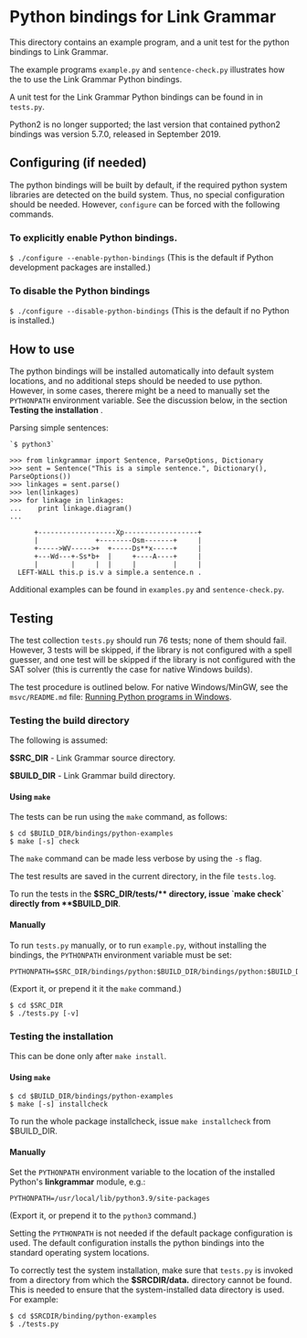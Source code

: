 Python bindings for Link Grammar
================================
This directory contains an example program, and a unit test for the
python bindings to Link Grammar.

The example programs `example.py` and `sentence-check.py` illustrates
how the to use the Link Grammar Python bindings.

A unit test for the Link Grammar Python bindings can be found in
in `tests.py`.

Python2 is no longer supported; the last version that contained python2
bindings was version 5.7.0, released in September 2019.

Configuring (if needed)
-----------------------
The python bindings will be built by default, if the required python
system libraries are detected on the build system.  Thus, no special
configuration should be needed. However, `configure` can be forced with
the following commands.

### To explicitly enable Python bindings.
   `$ ./configure --enable-python-bindings`
(This is the default if Python development packages are installed.)

### To disable the Python bindings
   `$ ./configure --disable-python-bindings`
(This is the default if no Python is installed.)

How to use
----------
The python bindings will be installed automatically into default system
locations, and no additional steps should be needed to use python.
However, in some cases, therere might be a need to manually set the
`PYTHONPATH` environment variable.  See the discussion below, in
the section **Testing the installation** .

Parsing simple sentences:

```
`$ python3`

>>> from linkgrammar import Sentence, ParseOptions, Dictionary
>>> sent = Sentence("This is a simple sentence.", Dictionary(), ParseOptions())
>>> linkages = sent.parse()
>>> len(linkages)
>>> for linkage in linkages:
...    print linkage.diagram()
...
```
```
      +-------------------Xp------------------+
      |              +--------Osm-------+     |
      +----->WV----->+  +-----Ds**x-----+     |
      +---Wd---+-Ss*b+  |     +----A----+     |
      |        |     |  |     |         |     |
  LEFT-WALL this.p is.v a simple.a sentence.n .
```
Additional examples can be found in `examples.py` and `sentence-check.py`.

Testing
-------
The test collection `tests.py` should run 76 tests; none of them should
fail.  However, 3 tests will be skipped, if the library is not configured
with a spell guesser, and one test will be skipped if the library is not
configured with the SAT solver (this is currently the case for native
Windows builds).

The test procedure is outlined below.  For native Windows/MinGW, see
the `msvc/README.md` file:
[Running Python programs in Windows](/msvc/README.md#running-python-programs).

### Testing the build directory
The following is assumed:

**$SRC_DIR** - Link Grammar source directory.

**$BUILD_DIR** - Link Grammar build directory.

#### Using `make`
The tests can be run using the `make` command, as follows:
```
$ cd $BUILD_DIR/bindings/python-examples
$ make [-s] check
```
The `make` command can be made less verbose by using the `-s` flag.

The test results are saved in the current directory, in the file
`tests.log`.

To run the tests in the **$SRC_DIR/tests/** directory, issue `make check`
directly from **$BUILD_DIR**.

#### Manually
To run `tests.py` manually, or to run `example.py`, without installing
the bindings, the `PYTHONPATH` environment variable must be set:
```
PYTHONPATH=$SRC_DIR/bindings/python:$BUILD_DIR/bindings/python:$BUILD_DIR/bindings/python/.libs
```
(Export it, or prepend it it the `make` command.)
```
$ cd $SRC_DIR
$ ./tests.py [-v]
```

### Testing the installation
This can be done only after `make install`.

#### Using `make`
```
$ cd $BUILD_DIR/bindings/python-examples
$ make [-s] installcheck
```
To run the whole package installcheck, issue `make installcheck` from
$BUILD_DIR.

#### Manually
Set the `PYTHONPATH` environment variable to the location of the installed
Python's **linkgrammar** module, e.g.:

```
PYTHONPATH=/usr/local/lib/python3.9/site-packages
```
(Export it, or prepend it to the `python3` command.)

Setting the `PYTHONPATH` is not needed if the default package
configuration is used.  The default configuration installs the python
bindings into the standard operating system locations.

To correctly test the system installation, make sure that `tests.py` is
invoked from a directory from which the **$SRCDIR/data.** directory
cannot be found. This is needed to ensure that the system-installed data
directory is used. For example:

```
$ cd $SRCDIR/binding/python-examples
$ ./tests.py
```

